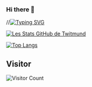 ### Hi there 👋
//[![Typing SVG](https://readme-typing-svg.herokuapp.com?font=Fira+Code&pause=1000&center=true&vCenter=true&multiline=true&width=435&height=70&lines=French+student;If+u+want+to+contact+%3A+Twitmund%236869)](https://git.io/typing-svg)

[![Les Stats GitHub de Twitmund](https://github-readme-stats.vercel.app/api?username=TwitmundDev&count_private=true&show_icons=true&theme=radical)](https://github.com/anuraghazra/github-readme-stats)


[![Top Langs](https://github-readme-stats.vercel.app/api/top-langs/?username=TwitmundDev&theme=radical)](https://github.com/anuraghazra/github-readme-stats)

## Visitor
![Visitor Count](https://profile-counter.glitch.me/TwitmundDev/count.svg)

